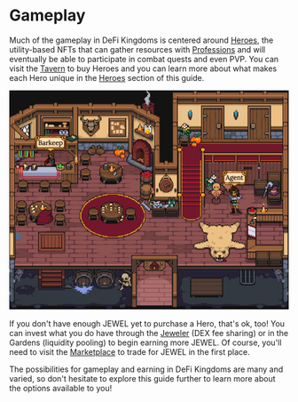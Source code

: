 # Gameplay

Much of the gameplay in DeFi Kingdoms is centered around [Heroes](heroes/), the utility-based NFTs that can gather resources with [Professions](professions/) and will eventually be able to participate in combat quests and even PVP. You can visit the [Tavern](tavern.md) to buy Heroes and you can learn more about what makes each Hero unique in the [Heroes](heroes/) section of this guide.

![The Tavern](<../../.gitbook/assets/Tavern (1).JPG>)

If you don't have enough JEWEL yet to purchase a Hero, that's ok, too! You can invest what you do have through the [Jeweler](jeweler.md) (DEX fee sharing) or in the Gardens (liquidity pooling) to begin earning more JEWEL. Of course, you'll need to visit the [Marketplace](marketplace.md) to trade for JEWEL in the first place.

The possibilities for gameplay and earning in DeFi Kingdoms are many and varied, so don't hesitate to explore this guide further to learn more about the options available to you!
